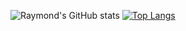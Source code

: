 ![Raymond's GitHub stats](https://github-readme-stats.vercel.app/api?username=duckygoh&count_private=true&show_icons=true&theme=radical)
[![Top Langs](https://github-readme-stats.vercel.app/api/top-langs/?username=duckygoh&hide=Jupyter-Notebook,CSS,scss&layout=compact&theme=radical&langs_count=10&exclude_repo=Richter-s-Predictor-Modeling-Earthquake-Damage)](https://github.com/anuraghazra/github-readme-stats)
